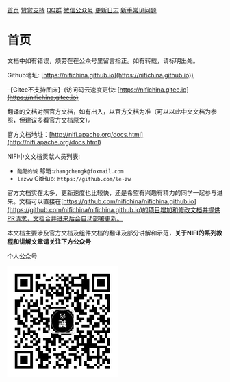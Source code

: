 [首页](./README.md) [赞赏支持](./index/donate.md) [QQ群](./index/qq.md) [微信公众号](./index/wechat.md) [更新日志](./index/updateLog.md) [新手常见问题](./index/newQuestions.md)

# 首页

文档中如有错误，烦劳在在公众号里留言指正。如有转载，请标明出处。

Github地址: [https://nifichina.github.io](https://nifichina.github.io))

~~【Gitee不支持图床】(访问码云速度更快: [https://nifichina.gitee.io](https://nifichina.gitee.io)~~  

翻译的文档对照官方文档，如有出入，以官方文档为准（可以以此中文文档为参照，但建议多看官方文档原文）。

官方文档地址：[http://nifi.apache.org/docs.html](http://nifi.apache.org/docs.html)

NIFI中文文档贡献人员列表:

- `酷酷的诚` 邮箱:`zhangchengk@foxmail.com`
- `lezww` GitHub: `https://github.com/le-zw`

官方文档实在太多，更新速度也比较快，还是希望有兴趣有精力的同学一起参与进来。文档可以直接在[https://github.com/nifichina/nifichina.github.io](https://github.com/nifichina/nifichina.github.io)的项目增加和修改文档并提供PR请求，文档合并进来后会自动部署更新。

本文档主要涉及官方文档及组件文档的翻译及部分讲解和示范，**关于NIFI的系列教程和讲解文章请关注下方公众号**

个人公众号

![](./index/wechat.jpg)

